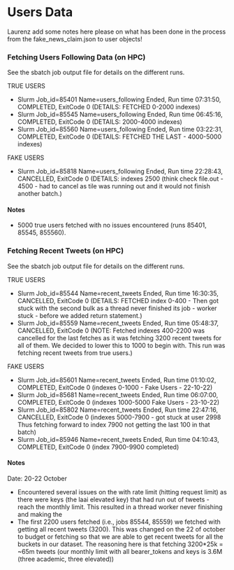 # Users Data

Laurenz add some notes here please on what has been done in the process from the fake_news_claim.json to user objects!


### Fetching Users Following Data (on HPC)
See the sbatch job output file for details on the different runs.

TRUE USERS
- Slurm Job_id=85401 Name=users_following Ended, Run time 07:31:50, COMPLETED, ExitCode 0 (DETAILS: FETCHED 0-2000 indexes)
- Slurm Job_id=85545 Name=users_following Ended, Run time 06:45:16, COMPLETED, ExitCode 0 (DETAILS: 2000-4000 indexes)
- Slurm Job_id=85560 Name=users_following Ended, Run time 03:22:31, COMPLETED, ExitCode 0 (DETAILS: FETCHED THE LAST - 4000-5000 indexes)



FAKE USERS
- Slurm Job_id=85818 Name=users_following Ended, Run time 22:28:43, CANCELLED, ExitCode 0 (DETAILS: indexes 2500 (think check file.out - 4500 - had to cancel as tile was running out and it would not finish another batch.)


#### Notes
-  5000 true users fetched with no issues encountered (runs 85401, 85545, 855560).

### Fetching Recent Tweets (on HPC)
See the sbatch job output file for details on the different runs.

TRUE USERS
- Slurm Job_id=85544 Name=recent_tweets Ended, Run time 16:30:35, CANCELLED, ExitCode 0 (DETAILS: FETCHED index 0-400 - Then got stuck with the second bulk as a thread never finished its job - worker stuck - before we added return statement.)
- Slurm Job_id=85559 Name=recent_tweets Ended, Run time 05:48:37, CANCELLED, ExitCode 0 (NOTE: Fetched indexes 400-2200 was cancelled for the last fetches as it was fetching 3200 recent tweets for all of them. We decided to lower this to 1000 to begin with. This run was fetching recent tweets from true users.)

FAKE USERS
- Slurm Job_id=85601 Name=recent_tweets Ended, Run time 01:10:02, COMPLETED, ExitCode 0 (indexes 0-1000 - Fake Users - 22-10-22)
- Slurm Job_id=85681 Name=recent_tweets Ended, Run time 06:07:00, COMPLETED, ExitCode 0 (indexes 1000-5000 Fake Users - 23-10-22)
- Slurm Job_id=85802 Name=recent_tweets Ended, Run time 22:47:16, CANCELLED, ExitCode 0 (indexes 5000-7900 - got stuck at user 2998 Thus fetching forward to index 7900 not getting the last 100 in that batch)
- Slurm Job_id=85946 Name=recent_tweets Ended, Run time 04:10:43, COMPLETED, ExitCode 0 (index 7900-9900 completed)



#### Notes
Date: 20-22 October
- Encountered several issues on the with rate limit (hitting request limit) as there were keys (the laai elevated key) that had run out of tweets - reach the monthly limit. This resulted in a thread worker never finishing and making the 
- The first 2200 users fetched (i.e., jobs 85544, 85559) we fetched with getting all recent tweets (3200). This was changed on the 22 of october to budget or fetching so that we are able to get recent tweets for all the buckets in our dataset. The reasoning here is that fetching 3200*25k = ~65m tweets (our monthly limit with all bearer_tokens and keys is 3.6M (three academic, three elevated))

